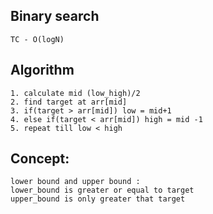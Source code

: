 ## Binary search 

`TC - O(logN)`

## Algorithm
```
1. calculate mid (low_high)/2
2. find target at arr[mid]
3. if(target > arr[mid]) low = mid+1
4. else if(target < arr[mid]) high = mid -1
5. repeat till low < high
```
## Concept:

```
lower bound and upper bound :
lower_bound is greater or equal to target
upper_bound is only greater that target
```



